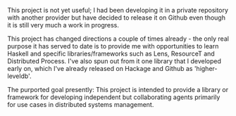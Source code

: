 This project is not yet useful; I had been developing it in a private repository with
another provider but have decided to release it on Github even though it is still very much
a work in progress.

This project has changed directions a couple of times already - the only real
purpose it has served to date is to provide me with opportunities to learn Haskell
and specific libraries/frameworks such as Lens, ResourceT and Distributed Process. I've
also spun out from it one library that I developed early on, which I've already released on Hackage
and Github as 'higher-leveldb'. 

The purported goal presently: This project is intended to provide a library or framework for 
developing independent but collaborating agents primarily for use cases in 
distributed systems management. 
